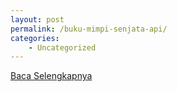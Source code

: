 ```yaml
---
layout: post
permalink: /buku-mimpi-senjata-api/
categories:
    - Uncategorized
---
```


[Baca Selengkapnya](/06)